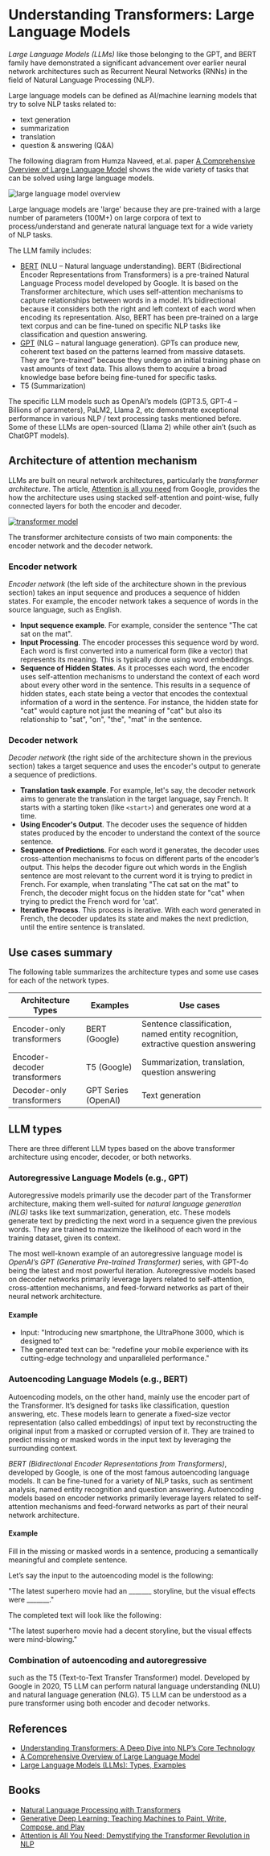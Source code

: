 # Understanding Transformers: Large Language Models

_Large Language Models (LLMs)_ like those belonging to the GPT, and BERT family have demonstrated a significant advancement over earlier neural network architectures such as Recurrent Neural Networks (RNNs) in the field of Natural Language Processing (NLP). 

Large language models can be defined as AI/machine learning models that try to solve NLP tasks related to:

- text generation
- summarization
- translation
- question & answering (Q&A)

The following diagram from  Humza Naveed, et.al. paper [A Comprehensive Overview of Large Language Model](https://arxiv.org/pdf/2307.06435) shows the wide variety of tasks that can be solved using large language models.

![large language model overview](./media/llm-overview.png)

Large language models are 'large' because they are pre-trained with a large number of parameters (100M+) on large corpora of text to process/understand and generate natural language text for a wide variety of NLP tasks. 

The LLM family includes:

- [BERT](https://www.analyticsvidhya.com/blog/2023/12/berts-attention-mechanism/) (NLU – Natural language understanding). BERT (Bidirectional Encoder Representations from Transformers) is a pre-trained Natural Language Process model developed by Google. It is based on the Transformer architecture, which uses self-attention mechanisms to capture relationships between words in a model. It’s bidirectional because it considers both the right and left context of each word when encoding its representation. Also, BERT has been pre-trained on a large text corpus and can be fine-tuned on specific NLP tasks like classification and question answering. 
- [GPT](https://www.analyticsvidhya.com/blog/2024/04/what-is-gpt-you-wont-believe-whats-inside/) (NLG – natural language generation). GPTs can produce new, coherent text based on the patterns learned from massive datasets. They are “pre-trained” because they undergo an initial training phase on vast amounts of text data. This allows them to acquire a broad knowledge base before being fine-tuned for specific tasks.
- T5 (Summarization)

The specific LLM models such as OpenAI’s models (GPT3.5, GPT-4 – Billions of parameters), PaLM2, Llama 2, etc demonstrate exceptional performance in various NLP / text processing tasks mentioned before. Some of these LLMs are open-sourced (Llama 2) while other ain’t (such as ChatGPT models).

## Architecture of attention mechanism

LLMs are built on neural network architectures, particularly the _transformer architecture_. The article, [Attention is all you need](https://arxiv.org/abs/1706.03762) from Google, provides the how the architecture uses using stacked self-attention and point-wise, fully connected layers for both the encoder and decoder.

[![transformer model](./media/transformer-model.png)](https://arxiv.org/pdf/1706.03762)

The transformer architecture consists of two main components: the encoder network and the decoder network.

### Encoder network

_Encoder network_ (the left side of the architecture shown in the previous section) takes an input sequence and produces a sequence of hidden states. For example, the encoder network takes a sequence of words in the source language, such as English.

- **Input sequence example**. For example, consider the sentence "The cat sat on the mat".
- **Input Processing**. The encoder processes this sequence word by word. Each word is first converted into a numerical form (like a vector) that represents its meaning. This is typically done using word embeddings.
- **Sequence of Hidden States**. As it processes each word, the encoder uses self-attention mechanisms to understand the context of each word about every other word in the sentence. This results in a sequence of hidden states, each state being a vector that encodes the contextual information of a word in the sentence. For instance, the hidden state for "cat" would capture not just the meaning of "cat" but also its relationship to "sat", "on", "the", "mat" in the sentence.

### Decoder network

_Decoder network_ (the right side of the architecture shown in the previous section) takes a target sequence and uses the encoder's output to generate a sequence of predictions.

- **Translation task example**. For example, let's say, the decoder network aims to generate the translation in the target language, say French. It starts with a starting token (like `<start>`) and generates one word at a time.
- **Using Encoder's Output**. The decoder uses the sequence of hidden states produced by the encoder to understand the context of the source sentence.
- **Sequence of Predictions**. For each word it generates, the decoder uses cross-attention mechanisms to focus on different parts of the encoder’s output. This helps the decoder figure out which words in the English sentence are most relevant to the current word it is trying to predict in French. For example, when translating "The cat sat on the mat" to French, the decoder might focus on the hidden state for "cat" when trying to predict the French word for 'cat'.
- **Iterative Process**. This process is iterative. With each word generated in French, the decoder updates its state and makes the next prediction, until the entire sentence is translated.

## Use cases summary

The following table summarizes the architecture types and some use cases for each of the network types.

| Architecture Types | Examples | Use cases |
| - | - | - |
| Encoder-only transformers| BERT (Google)| Sentence classification, named entity recognition, extractive question answering |
| Encoder-decoder transformers | T5 (Google)| Summarization, translation, question answering |
| Decoder-only transformers| GPT Series (OpenAI) | Text generation |

## LLM types

There are three different LLM types based on the above transformer architecture using encoder, decoder, or both networks.

### Autoregressive Language Models (e.g., GPT)

Autoregressive models primarily use the decoder part of the Transformer architecture, making them well-suited for _natural language generation (NLG)_ tasks like text summarization, generation, etc. These models generate text by predicting the next word in a sequence given the previous words. They are trained to maximize the likelihood of each word in the training dataset, given its context. 

The most well-known example of an autoregressive language model is _OpenAI’s GPT (Generative Pre-trained Transformer)_ series, with GPT-4o being the latest and most powerful iteration. Autoregressive models based on decoder networks primarily leverage layers related to self-attention, cross-attention mechanisms, and feed-forward networks as part of their neural network architecture. 

#### Example

- Input: "Introducing new smartphone, the UltraPhone 3000, which is designed to"
- The generated text can be: "redefine your mobile experience with its cutting-edge technology and unparalleled performance."

### Autoencoding Language Models (e.g., BERT)

Autoencoding models, on the other hand, mainly use the encoder part of the Transformer. It’s designed for tasks like classification, question answering, etc. These models learn to generate a fixed-size vector representation (also called embeddings) of input text by reconstructing the original input from a masked or corrupted version of it. They are trained to predict missing or masked words in the input text by leveraging the surrounding context. 

_BERT (Bidirectional Encoder Representations from Transformers)_, developed by Google, is one of the most famous autoencoding language models. It can be fine-tuned for a variety of NLP tasks, such as sentiment analysis, named entity recognition and question answering. Autoencoding models based on encoder networks primarily leverage layers related to self-attention mechanisms and feed-forward networks as part of their neural network architecture. 

#### Example

Fill in the missing or masked words in a sentence, producing a semantically meaningful and complete sentence.

Let’s say the input to the autoencoding model is the following:

"The latest superhero movie had an _______ storyline, but the visual effects were _______."

The completed text will look like the following:

"The latest superhero movie had a decent storyline, but the visual effects were mind-blowing."

### Combination of autoencoding and autoregressive

such as the T5 (Text-to-Text Transfer Transformer) model. Developed by Google in 2020, T5 LLM can perform natural language understanding (NLU) and natural language generation (NLG). T5 LLM can be understood as a pure transformer using both encoder and decoder networks.

## References

- [Understanding Transformers: A Deep Dive into NLP’s Core Technology](https://www.analyticsvidhya.com/blog/2024/04/understanding-transformers-a-deep-dive-into-nlps-core-technology/)
- [A Comprehensive Overview of Large Language Model](https://arxiv.org/pdf/2307.06435)
- [Large Language Models (LLMs): Types, Examples](https://vitalflux.com/large-language-models-concepts-examples/)

## Books

- [Natural Language Processing with Transformers](https://www.amazon.in/Natural-Language-Processing-Transformers-Revised/dp/1098136799)
- [Generative Deep Learning: Teaching Machines to Paint, Write, Compose, and Play](https://www.amazon.in/Generative-Deep-Learning-David-Foster/dp/1492041947)
- [Attention is All You Need: Demystifying the Transformer Revolution in NLP](https://medium.com/analytics-vidhya/attention-is-all-you-need-demystifying-the-transformer-revolution-in-nlp-68a2a5fbd95b)